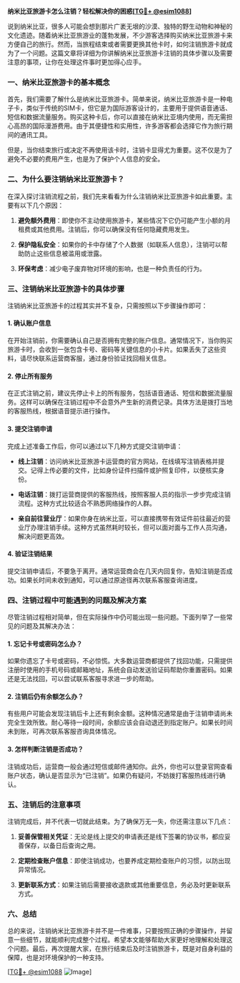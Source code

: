 **纳米比亚旅游卡怎么注销？轻松解决你的困惑[[TG💪+ @esim1088](https://t.me/s/esim1088)]**

说到纳米比亚，很多人可能会想到那片广袤无垠的沙漠、独特的野生动物和神秘的文化遗迹。随着纳米比亚旅游业的蓬勃发展，不少游客选择购买纳米比亚旅游卡来方便自己的旅行。然而，当旅程结束或者需要更换其他卡时，如何注销旅游卡就成为了一个问题。这篇文章将详细为你讲解纳米比亚旅游卡注销的具体步骤以及需要注意的事项，让你在处理这件事时更加得心应手。

### 一、纳米比亚旅游卡的基本概念

首先，我们需要了解什么是纳米比亚旅游卡。简单来说，纳米比亚旅游卡是一种电子卡，类似于传统的SIM卡，但它是为国际游客设计的，主要用于提供语音通话、短信和数据流量服务。购买这种卡后，你可以直接在纳米比亚境内使用，而无需担心高昂的国际漫游费用。由于其便捷性和实用性，许多游客都会选择它作为旅行期间的通讯工具。

但是，当你结束旅行或决定不再使用该卡时，注销卡显得尤为重要。这不仅是为了避免不必要的费用产生，也是为了保护个人信息的安全。

### 二、为什么要注销纳米比亚旅游卡？

在深入探讨注销流程之前，我们先来看看为什么注销纳米比亚旅游卡如此重要。主要有以下几个原因：

1. **避免额外费用**：即使你不主动使用旅游卡，某些情况下它仍可能产生小额的月租费或其他费用。注销后，你可以确保没有任何隐藏费用发生。
   
2. **保护隐私安全**：如果你的卡中存储了个人数据（如联系人信息），注销可以帮助防止这些信息被滥用或泄露。

3. **环保考虑**：减少电子废弃物对环境的影响，也是一种负责任的行为。

### 三、注销纳米比亚旅游卡的具体步骤

注销纳米比亚旅游卡的过程其实并不复杂，只需按照以下步骤操作即可：

#### 1. 确认账户信息

在开始注销前，你需要确认自己是否拥有完整的账户信息。通常情况下，当你购买旅游卡时，会收到一张包含卡号、密码等关键信息的小卡片。如果丢失了这些资料，请尽快联系运营商客服，通过身份验证找回相关信息。

#### 2. 停止所有服务

在正式注销之前，建议先停止卡上的所有服务，包括语音通话、短信和数据流量服务。这样可以确保在注销过程中不会意外产生新的消费记录。具体方法是拨打当地的客服热线，根据语音提示进行操作。

#### 3. 提交注销申请

完成上述准备工作后，你可以通过以下几种方式提交注销申请：

- **线上注销**：访问纳米比亚旅游卡运营商的官方网站，在线填写注销表格并提交。记得上传必要的文件，比如身份证件扫描件或护照复印件，以便核实身份。
  
- **电话注销**：拨打运营商提供的客服热线，按照客服人员的指示一步步完成注销流程。这种方式比较适合不熟悉网络操作的人群。

- **亲自前往营业厅**：如果你身在纳米比亚，可以直接携带有效证件前往最近的营业厅办理注销手续。这种方式虽然耗时较长，但可以面对面与工作人员沟通，解决问题更高效。

#### 4. 验证注销结果

提交注销申请后，不要急于离开。通常运营商会在几天内回复你，告知注销是否成功。如果长时间未收到通知，可以通过原途径再次联系客服查询进度。

### 四、注销过程中可能遇到的问题及解决方案

尽管注销过程相对简单，但在实际操作中仍可能出现一些问题。下面列举了一些常见的问题及其解决办法：

#### 1. 忘记卡号或密码怎么办？

如果你遗忘了卡号或密码，不必惊慌。大多数运营商都提供了找回功能，只需提供注册时使用的手机号码或邮箱地址，系统会自动发送验证码帮助你重置密码。如果还是无法找回，可以尝试联系客服寻求进一步的帮助。

#### 2. 注销后仍有余额怎么办？

有些用户可能会发现注销后卡上还有剩余金额。这种情况通常是由于注销申请尚未完全生效所致。耐心等待一段时间，余额应该会自动退还到指定账户。如果长时间未到账，可再次联系客服咨询具体情况。

#### 3. 怎样判断注销是否成功？

注销成功后，运营商一般会通过短信或邮件通知你。此外，你也可以登录官网查看账户状态，确认是否显示为“已注销”。如果仍有疑问，不妨拨打客服热线进行确认。

### 五、注销后的注意事项

注销完成后，并不代表一切就此结束。为了确保万无一失，你还需注意以下几点：

1. **妥善保管相关凭证**：无论是线上提交的申请表还是线下签署的协议书，都应妥善保存，以备日后查询之用。

2. **定期检查账户信息**：即使注销成功，也要养成定期检查账户的习惯，以防出现异常情况。

3. **更新联系方式**：如果注销后需要接收退款或其他重要信息，务必及时更新联系方式。

### 六、总结

总的来说，注销纳米比亚旅游卡并不是一件难事，只要按照正确的步骤操作，并留意一些细节，就能顺利完成整个过程。希望本文能够帮助大家更好地理解和处理这个问题。最后，再次提醒大家，在旅行结束后及时注销旅游卡，既是对自身利益的保障，也是对环境保护的一种支持。

[[TG💪+ @esim1088](https://t.me/s/esim1088) ![Image](https://i.postimg.cc/4NQfJmqS/Snipaste-2025-05-13-00-14-12.png)]